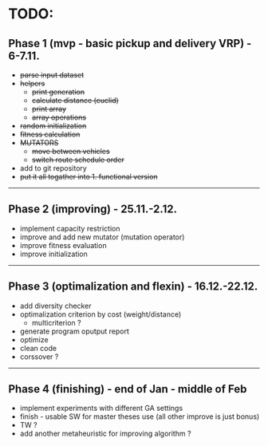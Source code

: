 # TODO:

## Phase 1 (mvp - basic pickup and delivery VRP) - 6-7.11.
  * ~~parse input dataset~~
  * ~~helpers~~
    * ~~print generation~~
    * ~~calculate distance (euclid)~~
    * ~~print array~~
    * ~~array operations~~
  * ~~random initialization~~
  * ~~fitness calculation~~
  * ~~MUTATORS~~
    * ~~move between vehicles~~
    * ~~switch route schedule order~~
  * add to git repository
  * ~~put it all togather into 1. functional version~~

---

## Phase 2 (improving) - 25.11.-2.12.
  * implement capacity restriction
  * improve and add new mutator (mutation operator)
  * improve fitness evaluation
  * improve initialization

---

## Phase 3 (optimalization and flexin) - 16.12.-22.12.
  * add diversity checker
  * optimalization criterion by cost (weight/distance)
    * multicriterion ?
  * generate program oputput report
  * optimize
  * clean code
  * corssover ?

---

## Phase 4 (finishing) - end of Jan - middle of Feb
  * implement experiments with different GA settings
  * finish - usable SW for master theses use (all other improve is just bonus)
  * TW ?
  * add another metaheuristic for improving algorithm ?
